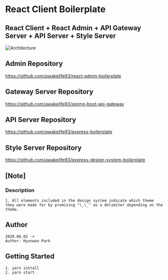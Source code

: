 # React Client Boilerplate

## React Client + React Admin + API Gateway Server + API Server + Style Server

![Architecture](https://user-images.githubusercontent.com/20429356/158008003-23315066-bca4-402c-af4e-10d81a886ec7.png)

## Admin Repository

https://github.com/awakelife93/react-admin-boilerplate

## Gateway Server Repository

https://github.com/awakelife93/spring-boot-api-gateway

## API Server Repository

https://github.com/awakelife93/express-boilerplate

## Style Server Repository

https://github.com/awakelife93/express-design-system-boilerplate

## [Note]

### Description

```
1. All elements included in the design system indicate which theme they were made for by promising "\_\_" as a delimiter depending on the theme.
```

## Author

```
2020.06.02 ->
Author: Hyunwoo Park
```
## Getting Started

```
1. yarn install
2. yarn start
```

#
